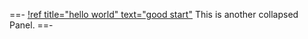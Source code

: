 ==- [!ref title="hello world" text="good start"](/feed/first.md)
This is another collapsed Panel.
==-
